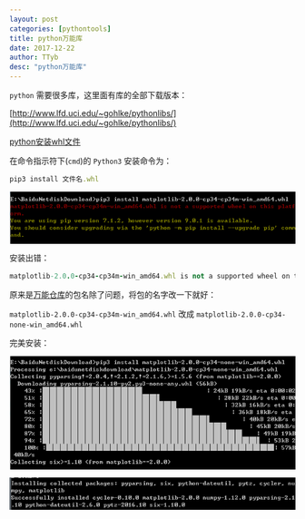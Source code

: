 ```yaml
---
layout: post
categories: [pythontools]
title: python万能库
date: 2017-12-22
author: TTyb
desc: "python万能库"
---
```


`python` 需要很多库，这里面有库的全部下载版本：

[http://www.lfd.uci.edu/~gohlke/pythonlibs/](http://www.lfd.uci.edu/~gohlke/pythonlibs/)

[python安装whl文件](http://www.tybai.com/python/python%E5%AE%89%E8%A3%85whl%E6%96%87%E4%BB%B6.html)

在命令指示符下(`cmd`)的 `Python3` 安装命令为：

~~~ruby
pip3 install 文件名.whl
~~~

<p style="text-align:center"><img src="/static/postimage/python/whl/996148-20170224083447570-949362846.png" class="img-responsive"style="display: block; margin-right: auto; margin-left: auto;"></p>

安装出错：

~~~ruby
matplotlib-2.0.0-cp34-cp34m-win_amd64.whl is not a supported wheel on this platform.
~~~

原来是[万能仓库](http://www.lfd.uci.edu/~gohlke/pythonlibs/)的包名除了问题，将包的名字改一下就好：

`matplotlib-2.0.0-cp34-cp34m-win_amd64.whl` 改成 `matplotlib-2.0.0-cp34-none-win_amd64.whl`

完美安装：

<p style="text-align:center"><img src="/static/postimage/python/whl/996148-20170224084306257-1962765744.png" class="img-responsive"style="display: block; margin-right: auto; margin-left: auto;"></p>

<p style="text-align:center"><img src="/static/postimage/python/whl/996148-20170224085315741-275552945.png" class="img-responsive"style="display: block; margin-right: auto; margin-left: auto;"></p>
